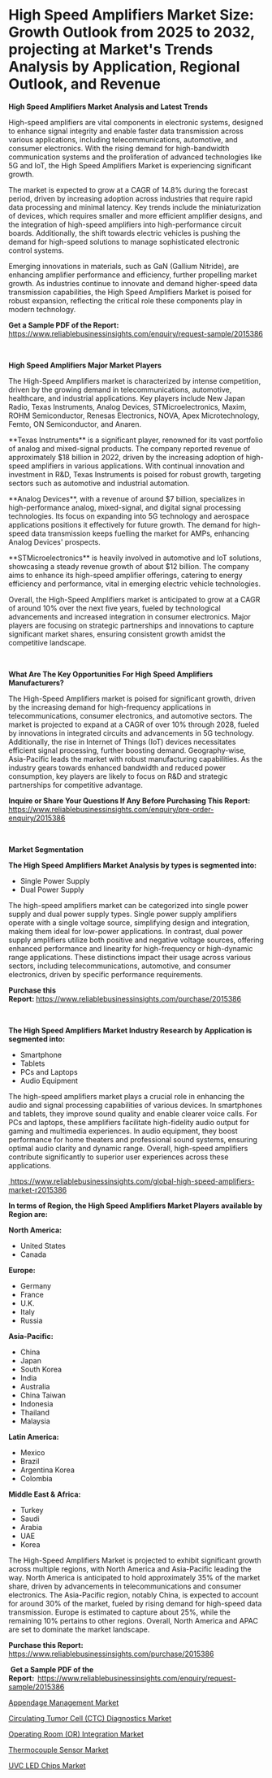 <p><h1>High Speed Amplifiers Market Size: Growth Outlook from 2025 to 2032, projecting at Market's Trends Analysis by Application, Regional Outlook, and Revenue</h1></p><p><strong>High Speed Amplifiers Market Analysis and Latest Trends</strong></p>
<p><p>High-speed amplifiers are vital components in electronic systems, designed to enhance signal integrity and enable faster data transmission across various applications, including telecommunications, automotive, and consumer electronics. With the rising demand for high-bandwidth communication systems and the proliferation of advanced technologies like 5G and IoT, the High Speed Amplifiers Market is experiencing significant growth.</p><p>The market is expected to grow at a CAGR of 14.8% during the forecast period, driven by increasing adoption across industries that require rapid data processing and minimal latency. Key trends include the miniaturization of devices, which requires smaller and more efficient amplifier designs, and the integration of high-speed amplifiers into high-performance circuit boards. Additionally, the shift towards electric vehicles is pushing the demand for high-speed solutions to manage sophisticated electronic control systems.</p><p>Emerging innovations in materials, such as GaN (Gallium Nitride), are enhancing amplifier performance and efficiency, further propelling market growth. As industries continue to innovate and demand higher-speed data transmission capabilities, the High Speed Amplifiers Market is poised for robust expansion, reflecting the critical role these components play in modern technology.</p></p>
<p><strong>Get a Sample PDF of the Report:&nbsp;</strong> <a href="https://www.reliablebusinessinsights.com/enquiry/request-sample/2015386?utm_campaign=1113&utm_medium=2&utm_source=Github&utm_content=ia&utm_term=06042025&utm_id=high-speed-amplifiers">https://www.reliablebusinessinsights.com/enquiry/request-sample/2015386</a></p>
<p>&nbsp;</p>
<p><strong>High Speed Amplifiers Major Market Players</strong></p>
<p><p>The High-Speed Amplifiers market is characterized by intense competition, driven by the growing demand in telecommunications, automotive, healthcare, and industrial applications. Key players include New Japan Radio, Texas Instruments, Analog Devices, STMicroelectronics, Maxim, ROHM Semiconductor, Renesas Electronics, NOVA, Apex Microtechnology, Femto, ON Semiconductor, and Anaren.</p><p>**Texas Instruments** is a significant player, renowned for its vast portfolio of analog and mixed-signal products. The company reported revenue of approximately $18 billion in 2022, driven by the increasing adoption of high-speed amplifiers in various applications. With continual innovation and investment in R&D, Texas Instruments is poised for robust growth, targeting sectors such as automotive and industrial automation.</p><p>**Analog Devices**, with a revenue of around $7 billion, specializes in high-performance analog, mixed-signal, and digital signal processing technologies. Its focus on expanding into 5G technology and aerospace applications positions it effectively for future growth. The demand for high-speed data transmission keeps fuelling the market for AMPs, enhancing Analog Devices' prospects.</p><p>**STMicroelectronics** is heavily involved in automotive and IoT solutions, showcasing a steady revenue growth of about $12 billion. The company aims to enhance its high-speed amplifier offerings, catering to energy efficiency and performance, vital in emerging electric vehicle technologies.</p><p>Overall, the High-Speed Amplifiers market is anticipated to grow at a CAGR of around 10% over the next five years, fueled by technological advancements and increased integration in consumer electronics. Major players are focusing on strategic partnerships and innovations to capture significant market shares, ensuring consistent growth amidst the competitive landscape.</p></p>
<p>&nbsp;</p>
<p><strong>What Are The Key Opportunities For High Speed Amplifiers Manufacturers?</strong></p>
<p><p>The High-Speed Amplifiers market is poised for significant growth, driven by the increasing demand for high-frequency applications in telecommunications, consumer electronics, and automotive sectors. The market is projected to expand at a CAGR of over 10% through 2028, fueled by innovations in integrated circuits and advancements in 5G technology. Additionally, the rise in Internet of Things (IoT) devices necessitates efficient signal processing, further boosting demand. Geography-wise, Asia-Pacific leads the market with robust manufacturing capabilities. As the industry gears towards enhanced bandwidth and reduced power consumption, key players are likely to focus on R&D and strategic partnerships for competitive advantage.</p></p>
<p><strong>Inquire or Share Your Questions If Any Before Purchasing This Report:</strong> <a href="https://www.reliablebusinessinsights.com/enquiry/pre-order-enquiry/2015386?utm_campaign=1113&utm_medium=2&utm_source=Github&utm_content=ia&utm_term=06042025&utm_id=high-speed-amplifiers">https://www.reliablebusinessinsights.com/enquiry/pre-order-enquiry/2015386</a></p>
<p>&nbsp;</p>
<p><strong>Market Segmentation</strong></p>
<p><strong>The High Speed Amplifiers Market Analysis by types is segmented into:</strong></p>
<p><ul><li>Single Power Supply</li><li>Dual Power Supply</li></ul></p>
<p><p>The high-speed amplifiers market can be categorized into single power supply and dual power supply types. Single power supply amplifiers operate with a single voltage source, simplifying design and integration, making them ideal for low-power applications. In contrast, dual power supply amplifiers utilize both positive and negative voltage sources, offering enhanced performance and linearity for high-frequency or high-dynamic range applications. These distinctions impact their usage across various sectors, including telecommunications, automotive, and consumer electronics, driven by specific performance requirements.</p></p>
<p><strong>Purchase this Report:&nbsp;</strong><a href="https://www.reliablebusinessinsights.com/purchase/2015386?utm_campaign=1113&utm_medium=2&utm_source=Github&utm_content=ia&utm_term=06042025&utm_id=high-speed-amplifiers">https://www.reliablebusinessinsights.com/purchase/2015386</a></p>
<p>&nbsp;</p>
<p><strong>The High Speed Amplifiers Market Industry Research by Application is segmented into:</strong></p>
<p><ul><li>Smartphone</li><li>Tablets</li><li>PCs and Laptops</li><li>Audio Equipment</li></ul></p>
<p><p>The high-speed amplifiers market plays a crucial role in enhancing the audio and signal processing capabilities of various devices. In smartphones and tablets, they improve sound quality and enable clearer voice calls. For PCs and laptops, these amplifiers facilitate high-fidelity audio output for gaming and multimedia experiences. In audio equipment, they boost performance for home theaters and professional sound systems, ensuring optimal audio clarity and dynamic range. Overall, high-speed amplifiers contribute significantly to superior user experiences across these applications.</p></p>
<p><a href="https://www.reliablebusinessinsights.com/global-high-speed-amplifiers-market-r2015386?utm_campaign=1113&utm_medium=2&utm_source=Github&utm_content=ia&utm_term=06042025&utm_id=high-speed-amplifiers">&nbsp;https://www.reliablebusinessinsights.com/global-high-speed-amplifiers-market-r2015386</a></p>
<p><strong>In terms of Region, the High Speed Amplifiers Market Players available by Region are:</strong></p>
<p>
    <p> <strong> North America: </strong>
        <ul>
            <li>United States</li>
            <li>Canada</li>
        </ul>
        </p> 
    <p> <strong> Europe: </strong>
        <ul>
            <li>Germany</li>
            <li>France</li>
            <li>U.K.</li>
            <li>Italy</li>
            <li>Russia</li>
        </ul>
        </p> 
    <p> <strong> Asia-Pacific: </strong>
        <ul>
            <li>China</li>
            <li>Japan</li>
            <li>South Korea</li>
            <li>India</li>
            <li>Australia</li>
            <li>China Taiwan</li>
            <li>Indonesia</li>
            <li>Thailand</li>
            <li>Malaysia</li>
        </ul>
        </p> 
    <p> <strong> Latin America: </strong>
        <ul>
            <li>Mexico</li>
            <li>Brazil</li>
            <li>Argentina Korea</li>
            <li>Colombia</li>
        </ul>
        </p> 
    <p> <strong> Middle East & Africa: </strong>
        <ul>
            <li>Turkey</li>
            <li>Saudi</li>
            <li>Arabia</li>
            <li>UAE</li>
            <li>Korea</li>
        </ul>
    </p>
    </p>
<p><p>The High-Speed Amplifiers Market is projected to exhibit significant growth across multiple regions, with North America and Asia-Pacific leading the way. North America is anticipated to hold approximately 35% of the market share, driven by advancements in telecommunications and consumer electronics. The Asia-Pacific region, notably China, is expected to account for around 30% of the market, fueled by rising demand for high-speed data transmission. Europe is estimated to capture about 25%, while the remaining 10% pertains to other regions. Overall, North America and APAC are set to dominate the market landscape.</p></p>
<p><strong>Purchase this Report: </strong><a href="https://www.reliablebusinessinsights.com/purchase/2015386?utm_campaign=1113&utm_medium=2&utm_source=Github&utm_content=ia&utm_term=06042025&utm_id=high-speed-amplifiers">https://www.reliablebusinessinsights.com/purchase/2015386</a></p>
<p>&nbsp;<strong>Get a Sample PDF of the Report:&nbsp;&nbsp;</strong><a href="https://www.reliablebusinessinsights.com/enquiry/request-sample/2015386?utm_campaign=1113&utm_medium=2&utm_source=Github&utm_content=ia&utm_term=06042025&utm_id=high-speed-amplifiers">https://www.reliablebusinessinsights.com/enquiry/request-sample/2015386</a></p>
<p><strong></strong></p>
<p><p><a href="https://www.linkedin.com/pulse/upcoming-boom-appendage-management-market-projections-end-use-83xzc?utm_campaign=1113&utm_medium=2&utm_source=Github&utm_content=ia&utm_term=06042025&utm_id=high-speed-amplifiers">Appendage Management Market</a></p><p><a href="https://www.linkedin.com/pulse/global-regional-expansion-circulating-tumor-cell-ctc-diagnostics-922yc?utm_campaign=1113&utm_medium=2&utm_source=Github&utm_content=ia&utm_term=06042025&utm_id=high-speed-amplifiers">Circulating Tumor Cell (CTC) Diagnostics Market</a></p><p><a href="https://www.linkedin.com/pulse/operating-room-integration-market-valuation-forecast-2025-2032-2ejpc?utm_campaign=1113&utm_medium=2&utm_source=Github&utm_content=ia&utm_term=06042025&utm_id=high-speed-amplifiers">Operating Room (OR) Integration Market</a></p><p><a href="https://github.com/edderkoliso1/Market-Research-Report-List-1/blob/main/thermocouple-sensor-market.md?utm_campaign=1113&utm_medium=2&utm_source=Github&utm_content=ia&utm_term=06042025&utm_id=high-speed-amplifiers">Thermocouple Sensor Market</a></p><p><a href="https://github.com/sarialahipff/Market-Research-Report-List-1/blob/main/uvc-led-chips-market.md?utm_campaign=1113&utm_medium=2&utm_source=Github&utm_content=ia&utm_term=06042025&utm_id=high-speed-amplifiers">UVC LED Chips Market</a></p></p>